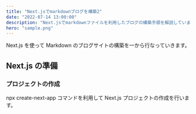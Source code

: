 ```yaml
---
title: "Next.jsでmarkdownブログを構築2"
date: "2022-07-14 13:00:00"
description: "Next.jsでmarkdownファイルを利用したブログの構築手順を解説しています。"
hero: "sample.png"
---
```


Next.js を使って Markdown のブログサイトの構築を一から行なっていきます。

## Next.js の準備

### プロジェクトの作成

npx create-next-app コマンドを利用して Next.js プロジェクトの作成を行います。
